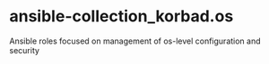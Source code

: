 # ansible-collection_korbad.os
Ansible roles focused on management of os-level configuration and security
